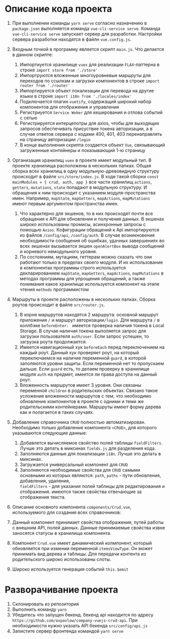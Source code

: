 # Описание кода проекта
1. При выполнении команды `yarn serve` согласно назначению в `package.json` выполняется команда `vue-cli-service serve`.
Команда `vue-cli-service serve` запускает сервер для разработки. Настройки сервера разработки находятся в файлн
`vue.config.js`.

2. Входным точкой в программу является скрипт `main.js`. Что делается в данном скрипте:
    1. Импортиуется хранилище `vuex` для реализации `FLAX`-паттерна в строке `import store from './store'`
    2. Импортруются вложенные многоуровневые маршруты для переходов по ссылкам и загрузки компонентов в строке `import router from './router'`
    3. Импортируется объект локализации для перевода на другие языки в строке `import i18n from './locales/index'`
    4. Подключается плагин `vuetify`, содержащий широкий набор компонентов для отображения и управления
    5. Регистриуется `Service Woker` для кеширования и отлова событий с сетью
    6. Регистрируется интерцепотры для axios, чтобы для выходящих запросов обеспечивать присуствие токена авторизации,
    а в случае ответов сервера с кодами 400, 401, 403 перенаправлять на страницу авторизации `/login`
    7. В конце выполнения скрипта создается объект `Vue`, связывающий загруженные контейнеры и показывающий 1-ю страницу

3. Организация хранилищ `vuex` в проекте имеет модульный тип. В проекте хранилища расположены в нескольких папках.
    Общая сборка всех хранилищ в одну модульную-древовидную структуру происходит в файле `src/store/index.js`. В ходе такой сборки 
    `const mainModules = { crud, auth, app }` все части хранилищ `actions`, `getters`, `mutations`, `state` попадают в модульную структуру.
    И обращения к ним происходит с указанием модуля-пространства имен. Например, `mapState`, `mapGetters`, `mapActions`,
    `mapMutations` имеют первым аргументом пространства имен.    
    1. Что характерно для экшенов, то в них происходят почти все обращения к API для обновления и получения данных. В экшенах
    широко использованы промисы, асинхронные запросы с помощью `Axios`. Кофигурации обращений к Api импортируются из файлов
    `/config/api`, `/config/auth`. В случае возникновения необходимости сообщения об ошибках, удачных завершениях
    во всех экшенах вызывается экшен `openAlertBox` вывода сообщений и корневого немодульного уровня.
    2. По состояниям, мутациям, геттерам можно сказать что они работают только в пределах своего модуля. И их использование
    в компонентах программы строго используется декларированием `mapState`, `mapGetters`, `mapActions`, `mapMutations` в
    методах программы для упрощения обращений, а также понимания какое хранилище используется компонент на этапе чтения 
    `methods` программистом

4. Маршруты в проекте расположены в нескольких папках. Сборка роутов происходит в файле `src/router.js`.
    1. В корне маршрутов находятся 2 маршрута: основной маршрут приложения `/` и маршрут авторизации`/login`. Для маршрута `/` в
    коллбэке `beforeEnter: ` имеется проверка наличия токена в Local Storage. В случае наличия токена выполяется запрос 
    для загрузки пользователя `auth/user`. Если запрос успешен, то загрузка роута продолжается.
    2. Имеется навигационный хук `beforeEach` перед переключением на каждый роут. Данный хук проверяет роут, на который переключаемся
    на наличие переменной `guard`, в которой заполяются уровни защиты. Если переменной нет то пропускаем дальше. Если `guard` есть,
    то делаем проверку в хранилище модуля `auth` на предмет, имеется ли права доступа на данный роут.
    3. Вложенность маршрутов имеет 3 уровня. Они связаны переменной `children` в родительских объектах. Связано такое усложение 
    вложенности маршрутов с тем, что необходимо обновление компонентов в проекте с одними и теми же родительскими контейнерами.
    Маршруты имеют форму дерева как и полагается в таких случаях.

5.  Добавление справочника `CRUD` полностью автоматизирован. Необходимо  только добавление компонента `<CRUD>`, для которого 
    указываются следующие данные:
    1. Добавлется вычисляемое свойство  полей таблицы `fieldFilters`. Лучше это делать в  миксинах `fields.js` для разделения кода.
    2. Заполняются данные для локализации `i18n`. Лучше это делать  в миксинах.
    3. Загружается универсальный компонент для `CRUD`
    4. Заполняются необходимые свойства для `CRUD` самыми основными из которых являются: `path`, `paths` - пути обновления, добавления, удаления,  
    `fieldFilters` - для указания полей таблицы для редактирования и отображения. имеются также свойства отвечающие за отображения текста.
    
6. Описание основного компонента `components/Crud.vue`, используемого для создания всех справочников:
  1. Данный компонент принимает свойства отображения, путей работы с внешним API, полей данных. Данные принимаемые свойства
  извне заносятся статусы в хранилища компонента. 
  2. Компонент `Crud.vue` имеет динамический колмпонент, который обновляется при измении переменной `itemsViewType`. Он может
  принимать вид дерева и таблицы. Для передачи контента из родительского широко использованы слоты.
  3. Широко используется генерация событий `this.$emit` 


         

# Разворачивание проекта
1. Склонировать из репозитория
2. Выполнить команду  `yarn`
3. Убедитесь что запущен бекенд. бекенд api находится по адресу `https://github.com/avpavlow/company-vuejs-crud-api`. При необходимости нужно указать API бекенда `src/config/api.js`
4. Запистите сервер фронтенда командой `yarn serve`